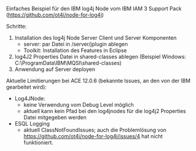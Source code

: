 Einfaches Beispiel für den IBM log4j Node vom IBM IAM 3 Support Pack (https://github.com/ot4i/node-for-log4j)

Schritte: 

1) Installation des log4j Node Server Client und Server Komponenten 
   - server: par Datei in /server/jplugin ablegen 
   - Toolkit: Installation des Features in Eclipse 
2) log4J2 Properties Datei in shared-classes ablegen (Beispiel Windows: C:\ProgramData\IBM\MQSI\shared-classes)
3) Anwendung auf Server deployen  


Aktuelle Limitierungen bei ACE 12.0.6 (bekannte Issues, an den von der IBM gearbeitet wird): 
- Log4JNode: 
  - keine Verwendung vom Debug Level möglich 
  - aktuell kann kein Pfad bei den log4jnodes für die log4j2 Properties Datei mitgegeben werden 
- ESQL Logging 
  - aktuell ClassNotFoundIssues; auch die Problemlösung von https://github.com/ot4i/node-for-log4j/issues/4 hat nicht funktioniert.  
